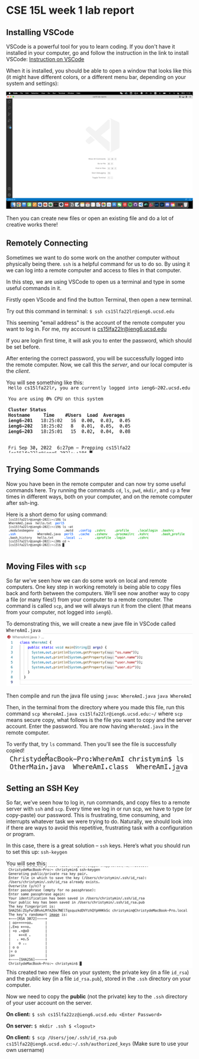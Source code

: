 # CSE 15L week 1 lab report

## Installing VSCode
VSCode is a powerful tool for you to learn coding. If you don't have it installed in your computer, go and follow the instruction in the link to install VSCode:
[Instruction on VSCode](https://code.visualstudio.com/)

When it is installed, you should be able to open a window that looks like this (it might have different colors, or a different menu bar, depending on your system and settings):

![image](https://github.com/YuxuanIsL/lab-report-week-1/blob/main/vscode%E6%89%93%E5%BC%80%E9%A1%B5%E9%9D%A2.png)

Then you can create new files or open an existing file and do a lot of creative works there!

## Remotely Connecting

Sometimes we want to do some work on the another computer without physically being there. 
`ssh` is a helpful command for us to do so. By using it we can log into a remote computer and access to files in that computer.

In this step, we are using VSCode to open us a terminal and type in some useful commands in it.

Firstly open VScode and find the button Terminal, then open a new terminal.

Try out this command in terminal: `$ ssh cs15lfa22lr@ieng6.ucsd.edu`

This seeming "email address" is the account of the remote computer you want to log in. For me, my account is cs15lfa22lr@ieng6.ucsd.edu

If you are login first time, it will ask you to enter the password, which should be set before.

After entering the correct password, you will be successfully logged into the remote computer. Now, we call this the *server*, and our local computer is the *client*. 

You will see something like this: ![image](https://github.com/YuxuanIsL/lab-report-week-1/blob/main/ssh%20%E9%A1%B5%E9%9D%A2.png)

## Trying Some Commands

Now you have been in the remote computer and can now try some useful commands here. Try running the commands `cd`, `ls`, `pwd`, `mkdir`, and `cp` a few times in different ways, both on your computer, and on the remote computer after ssh-ing. 

Here is a short demo for using command: ![image](https://github.com/YuxuanIsL/lab-report-week-1/blob/main/Try%20running%20some%20cmd%20.png)

## Moving Files with `scp`

So far we’ve seen how we can do some work on local and remote computers. One key step in working remotely is being able to copy files back and forth between the computers. We’ll see now another way to copy a file (or many files!) from your computer to a remote computer. The command is called `scp`, and we will always run it from the client (that means from your computer, not logged into `ieng6`). 

To demonstrating this, we will create a new jave file in VSCode called `WhereAmI.java`
![image](https://github.com/YuxuanIsL/lab-report-week-1/blob/main/where%20am%20i.png)

Then compile and run the java file using
`javac WhereAmI.java`
`java WhereAmI`

Then, in the terminal from the directory where you made this file, run this command 
`scp WhereAmI.java cs15lfa22lr@ieng6.ucsd.edu:~/`
where `scp` means secure copy, what follows is the file you want to copy and the server account. Enter the password. You are now having `WhereAmI.java` in the remote computer. 

To verify that, try `ls` command. Then you'll see the file is successfully copied! 
![image](https://github.com/YuxuanIsL/lab-report-week-1/blob/main/ls.png)

## Setting an SSH Key

So far, we’ve seen how to log in, run commands, and copy files to a remote server with `ssh` and `scp`. Every time we log in or run scp, we have to type (or copy-paste) our password. This is frustrating, time consuming, and interrupts whatever task we were trying to do. Naturally, we should look into if there are ways to avoid this repetitive, frustrating task with a configuration or program.

In this case, there is a great solution – `ssh` keys. Here’s what you should run to set this up:
`ssh-keygen`

You will see this:
![image](https://github.com/YuxuanIsL/lab-report-week-1/blob/main/ssh.png)
This created two new files on your system; the private key (in a file `id_rsa`) and the public key (in a file `id_rsa.pub`), stored in the `.ssh` directory on your computer.

Now we need to copy the **public** (not the private) key to the `.ssh` directory of your user account on the server.

**On client:**
`$ ssh cs15lfa22zz@ieng6.ucsd.edu
<Enter Password>`

**On server:**
`$ mkdir .ssh
$ <logout>`

**On client:**
`$ scp /Users/joe/.ssh/id_rsa.pub cs15lfa22@ieng6.ucsd.edu:~/.ssh/authorized_keys`
(Make sure to use your own username)
